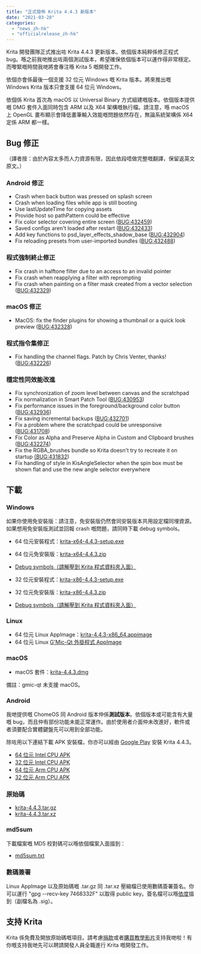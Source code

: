 ```yaml
---
title: "正式發佈 Krita 4.4.3 新版本"
date: "2021-03-28"
categories: 
  - "news_zh-hk"
  - "officialrelease_zh-hk"
---
```


Krita 開發團隊正式推出咗 Krita 4.4.3 更新版本。依個版本純粹係修正程式 bug。喺之前我哋推出咗兩個測試版本，希望確保依個版本可以運作得非常穩定。而嚟緊嘅時間我哋將會專注喺 Krita 5 嘅開發工作。

依個亦會係最後一個支援 32 位元 Windows 嘅 Krita 版本。將來推出嘅 Windows Krita 版本只會支援 64 位元 Windows。

依個係 Krita 首次為 macOS 以 Universal Binary 方式組建嘅版本。依個版本提供嘅 DMG 套件入面同時包含 ARM 以及 X64 架構嘅執行檔。請注意，喺 macOS 上 OpenGL 畫布顯示會降低畫筆輸入效能嘅問題依然存在，無論系統架構係 X64 定係 ARM 都一樣。

## Bug 修正

（譯者按：由於內容太多而人力資源有限，因此依段唔做完整嘅翻譯，保留返英文原文。）

### Android 修正

- Crash when back button was pressed on splash screen
- Crash when loading files while app is still booting
- Use lastUpdateTime for copying assets
- Provide host so pathPattern could be effective
- Fix color selector covering entire screen ([BUG:432459](https://bugs.kde.org/show_bug.cgi?id=432459))
- Saved configs aren't loaded after restart ([BUG:432433](https://bugs.kde.org/show_bug.cgi?id=432433))
- Add key functions to psd\_layer\_effects\_shadow\_base ([BUG:432904](https://bugs.kde.org/show_bug.cgi?id=432904))
- Fix reloading presets from user-imported bundles ([BUG:432488](https://bugs.kde.org/show_bug.cgi?id=432488))

### 程式強制終止修正

- Fix crash in halftone filter due to an access to an invalid pointer
- Fix crash when reapplying a filter with reprompting
- Fix crash when painting on a filter mask created from a vector selection ([BUG:432329](https://bugs.kde.org/show_bug.cgi?id=432329))

### macOS 修正

- MacOS: fix the finder plugins for showing a thumbnail or a quick look preview ([BUG:432328](https://bugs.kde.org/show_bug.cgi?id=432328))

### 程式指令集修正

- Fix handling the channel flags. Patch by Chris Venter, thanks! ([BUG:432226](https://bugs.kde.org/show_bug.cgi?id=432226))

### 穩定性同效能改進

- Fix synchronization of zoom level between canvas and the scratchpad
- Fix normalization in Smart Patch Tool ([BUG:430953](https://bugs.kde.org/show_bug.cgi?id=430953))
- Fix performance issues in the foreground/background color button ([BUG:432936](https://bugs.kde.org/show_bug.cgi?id=432936))
- Fix saving incremental backups ([BUG:432701](https://bugs.kde.org/show_bug.cgi?id=432701))
- Fix a problem where the scratchpad could be unresponsive ([BUG:431708](https://bugs.kde.org/show_bug.cgi?id=431708))
- Fix Color as Alpha and Preserve Alpha in Custom and Clipboard brushes ([BUG:432274](https://bugs.kde.org/show_bug.cgi?id=432274))
- Fix the RGBA\_brushes bundle so Krita doesn't try to recreate it on startup [(BUG:431832](https://bugs.kde.org/show_bug.cgi?id=431832))
- Fix handling of style in KisAngleSelector when the spin box must be shown flat and use the new angle selector everywhere

## 下載

### Windows

如果你使用免安裝版：請注意，免安裝版仍然會同安裝版本共用設定檔同埋資源。如果想用免安裝版測試並回報 crash 嘅問題，請同時下載 debug symbols。

- 64 位元安裝程式：[krita-x64-4.4.3-setup.exe](https://download.kde.org/stable/krita/4.4.3/krita-x64-4.4.3-setup.exe)
- 64 位元免安裝版：[krita-x64-4.4.3.zip](https://download.kde.org/stable/krita/4.4.3/krita-x64-4.4.3.zip)
- [Debug symbols（請解壓到 Krita 程式資料夾入面）](https://download.kde.org/stable/krita/4.4.3/krita-x64-4.4.3-dbg.zip)

- 32 位元安裝程式：[krita-x86-4.4.3-setup.exe](https://download.kde.org/stable/krita/4.4.3/krita-x86-4.4.3-setup.exe)
- 32 位元免安裝版：[krita-x86-4.4.3.zip](https://download.kde.org/stable/krita/4.4.3/krita-x86-4.4.3.zip)
- [Debug symbols（請解壓到 Krita 程式資料夾入面）](https://download.kde.org/stable/krita/4.4.3/krita-x86-4.4.3-dbg.zip)

### Linux

- 64 位元 Linux AppImage：[krita-4.4.3-x86\_64.appimage](https://download.kde.org/stable/krita/4.4.3/krita-4.4.3-x86_64.appimage)
- 64 位元 Linux [G'Mic-Qt 外掛程式 AppImage](https://download.kde.org/stable/krita/4.4.3/gmic_krita_qt-x86_64.appimage)

### macOS

- macOS 套件：[krita-4.4.3.dmg](https://download.kde.org/stable/krita/4.4.3/krita-4.4.3.dmg)

備註：gmic-qt 未支援 macOS。

### Android

我哋提供嘅 ChomeOS 同 Android 版本仲係**測試版本**。依個版本或可能含有大量嘅 bug，而且仲有部份功能未能正常運作。由於使用者介面仲未改進好，軟件或者須要配合實體鍵盤先可以用到全部功能。

除咗用以下連結下載 APK 安裝檔，你亦可以經由 [Google Play](https://play.google.com/store/apps/details?id=org.krita) 安裝 Krita 4.4.3。

- [64 位元 Intel CPU APK](https://download.kde.org/stable/krita/4.4.3/krita_x86_64_apk-release.apk)
- [32 位元 Intel CPU APK](https://download.kde.org/stable/krita/4.4.3/krita_x86_apk-release.apk)
- [64 位元 Arm CPU APK](https://download.kde.org/stable/krita/4.4.3/krita_arm64-v8a_apk-release.apk)
- [32 位元 Arm CPU APK](https://download.kde.org/stable/krita/4.4.3/krita_armeabi-v7a_apk-release.apk)

### 原始碼

- [krita-4.4.3.tar.gz](https://download.kde.org/stable/krita/4.4.3/krita-4.4.3.tar.gz)
- [krita-4.4.3.tar.xz](https://download.kde.org/stable/krita/4.4.3/krita-4.4.3.tar.xz)

### md5sum

下載檔案嘅 MD5 校對碼可以喺依個檔案入面搵到：

- [md5sum.txt](https://download.kde.org/stable/krita/4.4.3/md5sum.txt)

### 數碼簽署

Linux AppImage 以及原始碼嘅 .tar.gz 同 .tar.xz 壓縮檔已使用數碼簽署簽名。你可以運行 "gpg --recv-key 7468332F" 以取得 public key。簽名檔可以喺[依度](https://download.kde.org/stable/krita/4.4.3/)搵到（副檔名為 .sig）。

## 支持 Krita

Krita 係免費及開放原始碼嘅項目。請考慮[捐款](https://krita.org/en/support-us/donations/)或者[購買教學影片](https://krita.org/en/shop/)支持我哋啦！有你嘅支持我哋先可以聘請開發人員全職進行 Krita 嘅開發工作。
